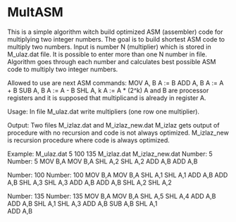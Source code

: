 # MultASM
This is a simple algorithm witch build optimized ASM (assembler) code for multiplying two integer numbers. 
The goal is to build shortest ASM code to multiply two numbers.
Input is number N (multiplier) which is stored in M_ulaz.dat file. It is possible to enter more than one N number in file. Algorithm goes through each number and calculates best possible ASM code to multiply two integer numbers.

Allowed to use are next ASM commands:
MOV A, B 	A := B
ADD A, B 	A := A + B
SUB A, B 	A := A - B
SHL A, k 	A := A * (2^k)
A and B are processor registers and it is supposed that multiplicand is already in register A.

Usage:
In file M_ulaz.dat write multipliers (one row one multiplier).

Output:
Two files M_izlaz.dat and M_izlaz_new.dat
M_izlaz gets output of procedure with no recursion and code is not always optimized.
M_izlaz_new is recursion procedure where code is always optimized.

Example:
M_ulaz.dat
5
100
135
M_izlaz.dat   M_izlaz_new.dat
Number: 5     Number: 5
MOV B,A       MOV B,A
SHL A,2           SHL A,2
ADD A,B           ADD A,B

Number: 100       Number: 100
MOV B,A           MOV B,A
SHL A,1           SHL A,1
ADD A,B           ADD A,B
SHL A,3           SHL A,3
ADD A,B           ADD A,B
SHL A,2           SHL A,2

Number: 135       Number: 135
MOV B,A           MOV B,A
SHL A,5           SHL A,4
ADD A,B           ADD A,B
SHL A,1           SHL A,3
ADD A,B           SUB A,B
SHL A,1           
ADD A,B           


